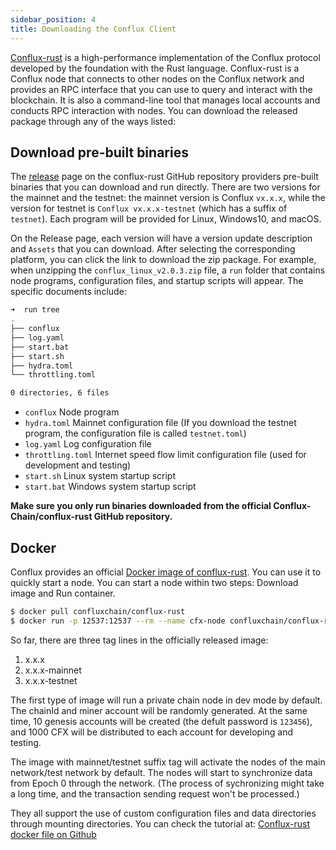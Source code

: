 ```yaml
---
sidebar_position: 4
title: Downloading the Conflux Client
---
```


[Conflux-rust](https://github.com/conflux-chain/conflux-rust) is a high-performance implementation of the Conflux protocol developed by the foundation with the Rust language. Conflux-rust is a Conflux node that connects to other nodes on the Conflux network and provides an RPC interface that you can use to query and interact with the blockchain. It is also a command-line tool that manages local accounts and conducts RPC interaction with nodes. You can download the released package through any of the ways listed:

## Download pre-built binaries

The [release](https://github.com/Conflux-Chain/conflux-rust/releases) page on the conflux-rust GitHub repository providers pre-built binaries that you can download and run directly. There are two versions for the mainnet and the testnet: the mainnet version is Conflux `vx.x.x`, while the version for testnet is `Conflux vx.x.x-testnet` (which has a suffix of `testnet`). Each program will be provided for Linux, Windows10, and macOS.

On the Release page, each version will have a version update description and `Assets` that you can download. After selecting the corresponding platform, you can click the link to download the zip package. For example, when unzipping the `conflux_linux_v2.0.3.zip` file, a `run` folder that contains node programs, configuration files, and startup scripts will appear. The specific documents include:

```bash
➜  run tree
.
├── conflux
├── log.yaml
├── start.bat
├── start.sh
├── hydra.toml
└── throttling.toml

0 directories, 6 files
```

* `conflux` Node program
* `hydra.toml` Mainnet configuration file (If you download the testnet program, the configuration file is called `testnet.toml`)
* `log.yaml` Log configuration file
* `throttling.toml` Internet speed flow limit configuration file (used for development and testing) 
* `start.sh` Linux system startup script
* `start.bat` Windows system startup script

**Make sure you only run binaries downloaded from the official Conflux-Chain/conflux-rust GitHub repository.**

## Docker

Conflux provides an official [Docker image of conflux-rust](https://hub.docker.com/r/confluxchain/conflux-rust). You can use it to quickly start a node. You can start a node within two steps:  Download image and  Run container.

```sh
$ docker pull confluxchain/conflux-rust
$ docker run -p 12537:12537 --rm --name cfx-node confluxchain/conflux-rust
```

So far, there are three tag lines in the officially released image:

1. x.x.x
2. x.x.x-mainnet
3. x.x.x-testnet

The first type of image will run a private chain node in dev mode by default. The chainId and miner account will be randomly generated. At the same time, 10 genesis accounts will be created (the defult password is `123456`), and 1000 CFX will be distributed to each account for developing and testing.

The image with mainnet/testnet suffix tag will activate the nodes of the main network/test network by default. The nodes will start to synchronize data from Epoch 0 through the network. (The process of sychronizing might take a long time, and the transaction sending request won't be processed.)

They all support the use of custom configuration files and data directories through mounting directories. You can check the tutorial at:
[Conflux-rust docker file on Github](https://github.com/conflux-chain/conflux-docker)
